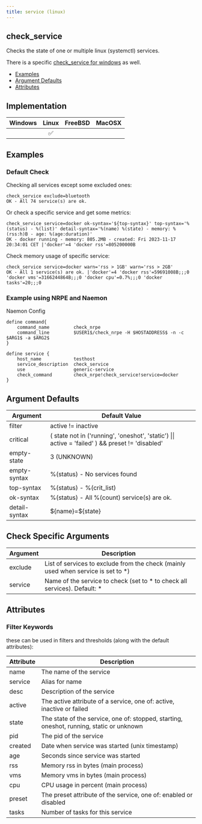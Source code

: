 ```yaml
---
title: service (linux)
---
```


## check_service

Checks the state of one or multiple linux (systemctl) services.

There is a specific [check_service for windows](../check_service_windows) as well.

- [Examples](#examples)
- [Argument Defaults](#argument-defaults)
- [Attributes](#attributes)

## Implementation

| Windows | Linux              | FreeBSD | MacOSX |
|:-------:|:------------------:|:-------:|:------:|
|         | :white_check_mark: |         |        |

## Examples

### Default Check

Checking all services except some excluded ones:

    check_service exclude=bluetooth
    OK - All 74 service(s) are ok.

Or check a specific service and get some metrics:

    check_service service=docker ok-syntax='${top-syntax}' top-syntax='%(status) - %(list)' detail-syntax='%(name) %(state) - memory: %(rss:h)B - age: %(age:duration)'
    OK - docker running - memory: 805.2MB - created: Fri 2023-11-17 20:34:01 CET |'docker'=4 'docker rss'=805200000B

Check memory usage of specific service:

    check_service service=docker warn='rss > 1GB' warn='rss > 2GB'
    OK - All 1 service(s) are ok. |'docker'=4 'docker rss'=59691008B;;;0 'docker vms'=3166244864B;;;0 'docker cpu'=0.7%;;;0 'docker tasks'=20;;;0

### Example using NRPE and Naemon

Naemon Config

    define command{
        command_name         check_nrpe
        command_line         $USER1$/check_nrpe -H $HOSTADDRESS$ -n -c $ARG1$ -a $ARG2$
    }

    define service {
        host_name            testhost
        service_description  check_service
        use                  generic-service
        check_command        check_nrpe!check_service!service=docker
    }

## Argument Defaults

| Argument      | Default Value                                                                                     |
| ------------- | ------------------------------------------------------------------------------------------------- |
| filter        | active != inactive                                                                                |
| critical      | ( state not in ('running', 'oneshot', 'static') \|\| active = 'failed' )  && preset != 'disabled' |
| empty-state   | 3 (UNKNOWN)                                                                                       |
| empty-syntax  | %(status) - No services found                                                                     |
| top-syntax    | %(status) - %(crit_list)                                                                          |
| ok-syntax     | %(status) - All %(count) service(s) are ok.                                                       |
| detail-syntax | \${name}=\${state}                                                                                |

## Check Specific Arguments

| Argument | Description                                                                        |
| -------- | ---------------------------------------------------------------------------------- |
| exclude  | List of services to exclude from the check (mainly used when service is set to \*) |
| service  | Name of the service to check (set to \* to check all services). Default: \*        |

## Attributes

### Filter Keywords

these can be used in filters and thresholds (along with the default attributes):

| Attribute | Description                                                                              |
| --------- | ---------------------------------------------------------------------------------------- |
| name      | The name of the service                                                                  |
| service   | Alias for name                                                                           |
| desc      | Description of the service                                                               |
| active    | The active attribute of a service, one of: active, inactive or failed                    |
| state     | The state of the service, one of: stopped, starting, oneshot, running, static or unknown |
| pid       | The pid of the service                                                                   |
| created   | Date when service was started (unix timestamp)                                           |
| age       | Seconds since service was started                                                        |
| rss       | Memory rss in bytes (main process)                                                       |
| vms       | Memory vms in bytes (main process)                                                       |
| cpu       | CPU usage in percent (main process)                                                      |
| preset    | The preset attribute of the service, one of: enabled or disabled                         |
| tasks     | Number of tasks for this service                                                         |
